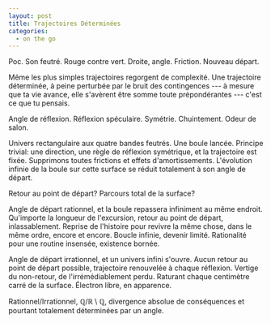 ```yaml
---
layout: post
title: Trajectoires Déterminées
categories:
  - on the go
---
```

Poc.
Son feutré.
Rouge contre vert.
Droite, angle.
Friction.
Nouveau départ.

Même les plus simples trajectoires regorgent de complexité.
Une trajectoire déterminée, à peine perturbée par le bruit des contingences --- à mesure que ta vie avance, elle s'avèrent être somme toute prépondérantes --- c'est ce que tu pensais.

Angle de réflexion.
Réflexion spéculaire.
Symétrie.
Chuintement.
Odeur de salon.

Univers rectangulaire aux quatre bandes feutrés.
Une boule lancée.
Principe trivial: une direction, une règle de réflexion symétrique, et la trajectoire est fixée.
Supprimons toutes frictions et effets d'amortissements.
L'évolution infinie de la boule sur cette surface se réduit totalement à son angle de départ.

Retour au point de départ?
Parcours total de la surface?

Angle de départ rationnel, et la boule repassera infiniment au même endroit.
Qu'importe la longueur de l'excursion, retour au point de départ, inlassablement.
Reprise de l'histoire pour revivre la même chose, dans le même ordre, encore et encore.
Boucle infinie, devenir limité.
Rationalité pour une routine insensée, existence bornée.

Angle de départ irrationnel, et un univers infini s'ouvre.
Aucun retour au point de départ possible, trajectoire renouvelée à chaque réflexion.
Vertige du non-retour, de l'irrémédiablement perdu.
Raturant chaque centimètre carré de la surface.
Électron libre, en apparence.

Rationnel/Irrationnel, $\mathbb{Q}/\mathbb{R}\setminus \mathbb{Q}$, divergence absolue de conséquences et pourtant totalement déterminées par un angle.

